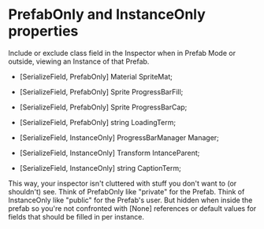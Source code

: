 # PrefabOnly and InstanceOnly properties
Include or exclude class field in the Inspector when in Prefab Mode or outside, viewing an Instance of that Prefab.

-  [SerializeField, PrefabOnly] Material SpriteMat;
-  [SerializeField, PrefabOnly] Sprite ProgressBarFill;
-  [SerializeField, PrefabOnly] Sprite ProgressBarCap;
-  [SerializeField, PrefabOnly] string LoadingTerm;

-  [SerializeField, InstanceOnly] ProgressBarManager Manager;
-  [SerializeField, InstanceOnly] Transform IntanceParent;
-  [SerializeField, InstanceOnly] string CaptionTerm;

This way, your inspector isn't cluttered with stuff you don't want to (or shouldn't) see.
Think of PrefabOnly like "private" for the Prefab. 
Think of InstanceOnly like "public" for the Prefab's user. But hidden when inside the prefab so you're not confronted with [None] references or default values for fields that should be filled in per instance.
